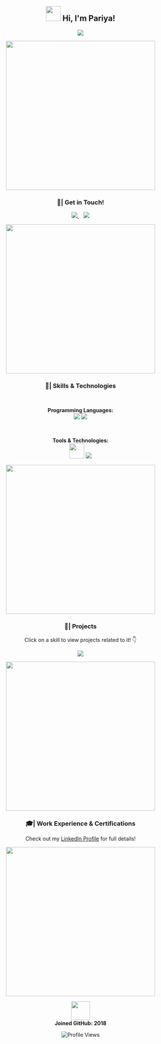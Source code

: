 <h2 align="center">
  <img src="https://camo.githubusercontent.com/748433fbf833d18f543ad4bb6d8c8c4f7f340c7fe8b9706df131a525049f0c8c/68747470733a2f2f63756c746f667468657061727479706172726f742e636f6d2f706172726f74732f68642f6c6170746f705f706172726f742e676966" width="40" />
 Hi, I'm Pariya! </h2>

<p align="center">
  <img src="https://readme-typing-svg.herokuapp.com?font=Fira+Code&duration=4000&pause=1000&color=1E88E5&center=true&width=500&lines=Data+Scientist+%7C+Machine+Learning;Passionate+about+AI%2C+Data%20%26%20Visualization;Turning+Data+into+Actionable+Insights"/>
</p>
<p align="center">
  <img src="https://user-images.githubusercontent.com/74038190/225813708-98b745f2-7d22-48cf-9150-083f1b00d6c9.gif" width="400" />
</p>


<h3 align="center"> 🔗| Get in Touch! </h3>
<p align="center">
<a href="mailto:pariyashamshamshiri@gmail.com">
    <img src="https://go-skill-icons.vercel.app/api/icons?i=gmail"/>
</a>
  &nbsp&nbsp
<a href="https://www.linkedin.com/in/pariya-shamshiri">
    <img src="https://go-skill-icons.vercel.app/api/icons?i=linkedin"/>
</a>
</p>

<p align="center">
  <img src="https://user-images.githubusercontent.com/74038190/212284100-561aa473-3905-4a80-b561-0d28506553ee.gif" width="400" />
</p>

<h3 align="center"> 📌| Skills & Technologies </h3>
<br>
<p align="center">
  <strong>Programming Languages:</strong><br>
  <img src="https://go-skill-icons.vercel.app/api/icons?i=python,cs,mysql&titles=true&theme=dark"/>
  <img src="https://go-skill-icons.vercel.app/api/icons?i=html,css,js&titles=true&theme=dark"/>
</p>
<br>
<p align="center">
  <strong>Tools & Technologies:</strong><br>
  <img src="https://github.com/microsoft/PowerBI-Icons/raw/main/SVG/Power-BI.svg" height="40"/>
  <img src="https://go-skill-icons.vercel.app/api/icons?i=git,vscode,jupyter,anaconda,figma,photoshop&titles=true&theme=dark"/>
</p>

<p align="center">
  <img src="https://user-images.githubusercontent.com/74038190/212284100-561aa473-3905-4a80-b561-0d28506553ee.gif" width="400" />
</p>

<h3 align="center"> 📂| Projects </h3>
<p align="center">Click on a skill to view projects related to it! 👇</p>

<p align="center">
  <a href="https://github.com/pariyasham?tab=repositories&q=&type=&language=jupyter+notebook&sort=">
    <img src="https://img.shields.io/badge/Data%20Science%20&%20Machine%20Learning-1E88E5?style=for-the-badge&logo=python&logoColor=white" />
  </a>
</p>


<p align="center">
  <img src="https://user-images.githubusercontent.com/74038190/212284100-561aa473-3905-4a80-b561-0d28506553ee.gif" width="400" />
</p>

<h3 align="center"> 🎓| Work Experience & Certifications </h3>
<p align="center">
Check out my <a href="https://www.linkedin.com/in/pariya-shamshiri">LinkedIn Profile</a> for full details!
</p>

<p align="center">
  <img src="https://user-images.githubusercontent.com/74038190/212284100-561aa473-3905-4a80-b561-0d28506553ee.gif" width="400" />
</p>

<p align="center">
  <img src="https://user-images.githubusercontent.com/74038190/212257468-1e9a91f1-b626-4baa-b15d-5c385dfa7ed2.gif" width="50" /> <br>
  <strong>Joined GitHub: 2018</strong>
</p>

<p align="center">
  <img src="https://komarev.com/ghpvc/?username=pariyasham&color=blue&style=flat-square" alt="Profile Views"/>
</p>
